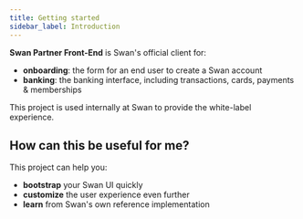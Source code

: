 ```yaml
---
title: Getting started
sidebar_label: Introduction 
---
```


**Swan Partner Front-End** is Swan's official client for:
- **onboarding**: the form for an end user to create a Swan account
- **banking**: the banking interface, including transactions, cards, payments & memberships

This project is used internally at Swan to provide the white-label experience.

## How can this be useful for me?

This project can help you:
- **bootstrap** your Swan UI quickly
- **customize** the user experience even further
- **learn** from Swan's own reference implementation